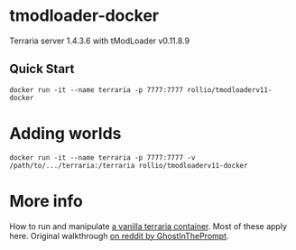 # tmodloader-docker

Terraria server 1.4.3.6 with tModLoader v0.11.8.9

## Quick Start

    docker run -it --name terraria -p 7777:7777 rollio/tmodloaderv11-docker

# Adding worlds

    docker run -it --name terraria -p 7777:7777 -v /path/to/.../terraria:/terraria rollio/tmodloaderv11-docker

# More info

How to run and manipulate [a vanilla terraria container](https://store.docker.com/community/images/ryshe/terraria). Most of these apply here.
Original walkthrough [on reddit by GhostInThePrompt](https://www.reddit.com/r/Terraria/comments/7dbkfe/how_to_create_a_tmodloadermodded_server_on_linux).
